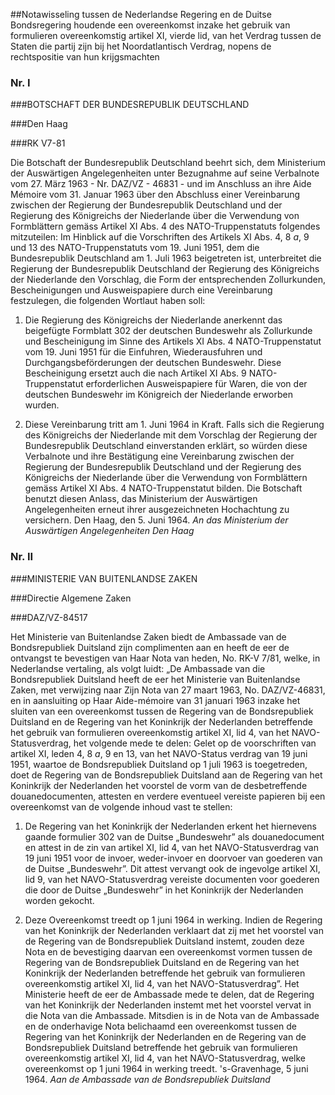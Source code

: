 <meta http-equiv='Content-Type' content='text/html; charset=utf-8' />

##Notawisseling tussen de Nederlandse Regering en de Duitse Bondsregering houdende een overeenkomst inzake het gebruik van formulieren overeenkomstig artikel XI, vierde lid, van het Verdrag tussen de Staten die partij zijn bij het Noordatlantisch Verdrag, nopens de rechtspositie van hun krijgsmachten

### Nr.  I  

###BOTSCHAFT DER BUNDESREPUBLIK DEUTSCHLAND

###Den Haag

###RK V7-81

Die Botschaft der Bundesrepublik Deutschland beehrt sich, dem Ministerium der Auswärtigen Angelegenheiten unter Bezugnahme auf seine Verbalnote vom 27. März 1963 - Nr. DAZ/VZ - 46831 - und im Anschluss an ihre Aide Mémoire vom 31. Januar 1963 über den Abschluss einer Vereinbarung zwischen der Regierung der Bundesrepublik Deutschland und der Regierung des Königreichs der Niederlande über die Verwendung von Formblättern gemäss Artikel XI Abs. 4 des NATO-Truppenstatuts folgendes mitzuteilen: Im Hinblick auf die Vorschriften des Artikels XI Abs. 4, 8 *a*, 9 und 13 des NATO-Truppenstatuts vom 19. Juni 1951, dem die Bundesrepublik Deutschland am 1. Juli 1963 beigetreten ist, unterbreitet die Regierung der Bundesrepublik Deutschland der Regierung des Königreichs der Niederlande den Vorschlag, die Form der entsprechenden Zollurkunden, Bescheinigungen und Ausweispapiere durch eine Vereinbarung festzulegen, die folgenden Wortlaut haben soll: 

1. Die Regierung des Königreichs der Niederlande anerkennt das beigefügte Formblatt 302 der deutschen Bundeswehr als Zollurkunde und Bescheinigung im Sinne des Artikels XI Abs. 4 NATO-Truppenstatut vom 19. Juni 1951 für die Einfuhren, Wiederausfuhren und Durchgangsbeförderungen der deutschen Bundeswehr. Diese Bescheinigung ersetzt auch die nach Artikel XI Abs. 9 NATO-Truppenstatut erforderlichen Ausweispapiere für Waren, die von der deutschen Bundeswehr im Königreich der Niederlande erworben wurden.  

2. Diese Vereinbarung tritt am 1. Juni 1964 in Kraft.   Falls sich die Regierung des Königreichs der Niederlande mit dem Vorschlag der Regierung der Bundesrepublik Deutschland einverstanden erklärt, so würden diese Verbalnote und ihre Bestätigung eine Vereinbarung zwischen der Regierung der Bundesrepublik Deutschland und der Regierung des Königreichs der Niederlande über die Verwendung von Formblättern gemäss Artikel XI Abs. 4 NATO-Truppenstatut bilden. Die Botschaft benutzt diesen Anlass, das Ministerium der Auswärtigen Angelegenheiten erneut ihrer ausgezeichneten Hochachtung zu versichern. Den Haag, den 5. Juni 1964.  *An das Ministerium*   *der Auswärtigen Angelegenheiten*   *Den Haag*    

### Nr.  II  

###MINISTERIE VAN BUITENLANDSE ZAKEN

###Directie Algemene Zaken

###DAZ/VZ-84517

Het Ministerie van Buitenlandse Zaken biedt de Ambassade van de Bondsrepubliek Duitsland zijn complimenten aan en heeft de eer de ontvangst te bevestigen van Haar Nota van heden, No. RK-V 7/81, welke, in Nederlandse vertaling, als volgt luidt: „De Ambassade van die Bondsrepubliek Duitsland heeft de eer het Ministerie van Buitenlandse Zaken, met verwijzing naar Zijn Nota van 27 maart 1963, No. DAZ/VZ-46831, en in aansluiting op Haar Aide-mémoire van 31 januari 1963 inzake het sluiten van een overeenkomst tussen de Regering van de Bondsrepubliek Duitsland en de Regering van het Koninkrijk der Nederlanden betreffende het gebruik van formulieren overeenkomstig artikel XI, lid 4, van het NAVO-Statusverdrag, het volgende mede te delen: Gelet op de voorschriften van artikel XI, leden 4, 8 *a*, 9 en 13, van het NAVO-Status verdrag van 19 juni 1951, waartoe de Bondsrepubliek Duitsland op 1 juli 1963 is toegetreden, doet de Regering van de Bondsrepubliek Duitsland aan de Regering van het Koninkrijk der Nederlanden het voorstel de vorm van de desbetreffende douanedocumenten, attesten en verdere eventueel vereiste papieren bij een overeenkomst van de volgende inhoud vast te stellen: 

1. De Regering van het Koninkrijk der Nederlanden erkent het hiernevens gaande formulier 302 van de Duitse „Bundeswehr” als douanedocument en attest in de zin van artikel XI, lid 4, van het NAVO-Statusverdrag van 19 juni 1951 voor de invoer, weder-invoer en doorvoer van goederen van de Duitse „Bundeswehr”. Dit attest vervangt ook de ingevolge artikel XI, lid 9, van het NAVO-Statusverdrag vereiste documenten voor goederen die door de Duitse „Bundeswehr” in het Koninkrijk der Nederlanden worden gekocht.  

2. Deze Overeenkomst treedt op 1 juni 1964 in werking.   Indien de Regering van het Koninkrijk der Nederlanden verklaart dat zij met het voorstel van de Regering van de Bondsrepubliek Duitsland instemt, zouden deze Nota en de bevestiging daarvan een overeenkomst vormen tussen de Regering van de Bondsrepubliek Duitsland en de Regering van het Koninkrijk der Nederlanden betreffende het gebruik van formulieren overeenkomstig artikel XI, lid 4, van het NAVO-Statusverdrag”. Het Ministerie heeft de eer de Ambassade mede te delen, dat de Regering van het Koninkrijk der Nederlanden instemt met het voorstel vervat in die Nota van die Ambassade. Mitsdien is in de Nota van de Ambassade en de onderhavige Nota belichaamd een overeenkomst tussen de Regering van het Koninkrijk der Nederlanden en de Regering van de Bondsrepubliek Duitsland betreffende het gebruik van formulieren overeenkomstig artikel XI, lid 4, van het NAVO-Statusverdrag, welke overeenkomst op 1 juni 1964 in werking treedt. 's-Gravenhage, 5 juni 1964.  *Aan de Ambassade van de*   *Bondsrepubliek Duitsland*    
